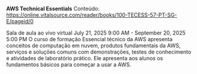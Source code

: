 **AWS Technical Essentials**
Conteúdo: https://online.vitalsource.com/reader/books/100-TECESS-57-PT-SG-E/pageid/0

Sala de aula ao vivo virtual
July 21, 2025 9:00 AM - September 20, 2025 5:00 PM
O curso de formação Essencial técnico da AWS apresenta conceitos de computação em nuvem, produtos fundamentais da AWS, serviços e soluções comuns com demonstrações, testes de conhecimento e atividades de laboratório prático. Ele apresenta aos alunos os fundamentos básicos para começar a usar a AWS.
